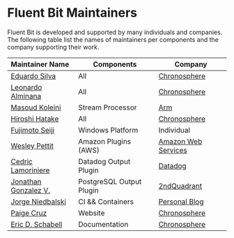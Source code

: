 # Fluent Bit Maintainers

Fluent Bit is developed and supported by many individuals and companies.  The following table list the names of maintainers per components and the company supporting their work.

| Maintainer Name                                       | Components               | Company                                           |
| :---------------------------------------------------- | ------------------------ | ------------------------------------------------- |
| [Eduardo Silva](https://github.com/edsiper)           | All                      | [Chronosphere](https://chronosphere.io)                  |
| [Leonardo Alminana](https://github.com/leonardo-albertovich) | All               | [Chronosphere](https://chronosphere.io)                  |
| [Masoud Koleini](https://github.com/koleini)          | Stream Processor         | [Arm](https://www.arm.com/)                       |
| [Hiroshi Hatake](https://github.com/cosmo0920)        | All                      | [Chronosphere](https://chronosphere.io)                  |
| [Fujimoto Seiji](https://github.com/fujimotos)        | Windows Platform         | Individual                                        |
| [Wesley Pettit](https://github.com/PettitWesley)      | Amazon Plugins (AWS)     | [Amazon Web Services](https://aws.amazon.com/)    |
| [Cedric Lamoriniere](https://github.com/clamoriniere) | Datadog Output Plugin    | [Datadog](https://www.datadoghq.com/)             |
| [Jonathan Gonzalez V.](https://github.com/sxd)        | PostgreSQL Output Plugin | [2ndQuadrant](https://www.2ndquadrant.com/en/)    |
| [Jorge Niedbalski](https://github.com/niedbalski)     | CI && Containers         | [Personal Blog](https://niedbalski.dev/)                 |
| [Paige Cruz](https://github.com/paigerduty)           | Website                  | [Chronosphere](https://chronosphere.io/)          |
| [Eric D. Schabell](https://github.com/eschabell)      | Documentation            | [Chronosphere](https://chronosphere.io/)          |

